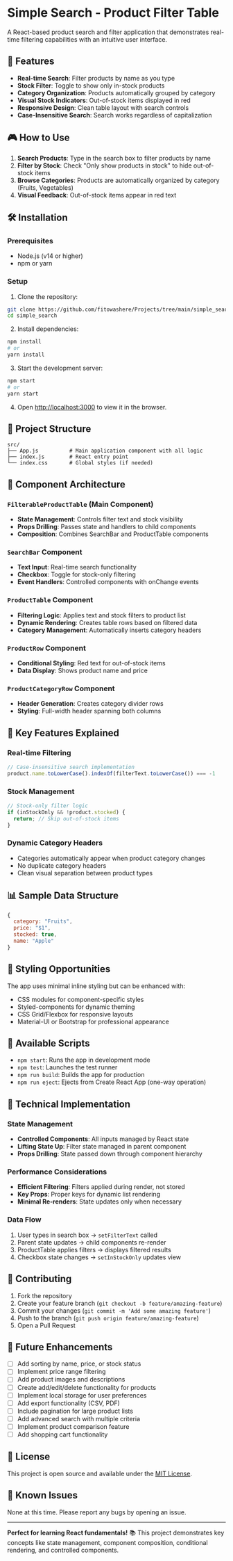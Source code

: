 # Simple Search - Product Filter Table

A React-based product search and filter application that demonstrates real-time filtering capabilities with an intuitive user interface.

## 🚀 Features

- **Real-time Search**: Filter products by name as you type
- **Stock Filter**: Toggle to show only in-stock products
- **Category Organization**: Products automatically grouped by category
- **Visual Stock Indicators**: Out-of-stock items displayed in red
- **Responsive Design**: Clean table layout with search controls
- **Case-Insensitive Search**: Search works regardless of capitalization

## 🎮 How to Use

1. **Search Products**: Type in the search box to filter products by name
2. **Filter by Stock**: Check "Only show products in stock" to hide out-of-stock items
3. **Browse Categories**: Products are automatically organized by category (Fruits, Vegetables)
4. **Visual Feedback**: Out-of-stock items appear in red text

## 🛠️ Installation

### Prerequisites
- Node.js (v14 or higher)
- npm or yarn

### Setup

1. Clone the repository:
```bash
git clone https://github.com/fitowashere/Projects/tree/main/simple_search
cd simple_search
```

2. Install dependencies:
```bash
npm install
# or
yarn install
```

3. Start the development server:
```bash
npm start
# or
yarn start
```

4. Open [http://localhost:3000](http://localhost:3000) to view it in the browser.

## 📁 Project Structure

```
src/
├── App.js          # Main application component with all logic
├── index.js        # React entry point
└── index.css       # Global styles (if needed)
```

## 🧩 Component Architecture

### `FilterableProductTable` (Main Component)
- **State Management**: Controls filter text and stock visibility
- **Props Drilling**: Passes state and handlers to child components
- **Composition**: Combines SearchBar and ProductTable components

### `SearchBar` Component
- **Text Input**: Real-time search functionality
- **Checkbox**: Toggle for stock-only filtering
- **Event Handlers**: Controlled components with onChange events

### `ProductTable` Component
- **Filtering Logic**: Applies text and stock filters to product list
- **Dynamic Rendering**: Creates table rows based on filtered data
- **Category Management**: Automatically inserts category headers

### `ProductRow` Component
- **Conditional Styling**: Red text for out-of-stock items
- **Data Display**: Shows product name and price

### `ProductCategoryRow` Component
- **Header Generation**: Creates category divider rows
- **Styling**: Full-width header spanning both columns

## 🎯 Key Features Explained

### Real-time Filtering
```javascript
// Case-insensitive search implementation
product.name.toLowerCase().indexOf(filterText.toLowerCase()) === -1
```

### Stock Management
```javascript
// Stock-only filter logic
if (inStockOnly && !product.stocked) {
  return; // Skip out-of-stock items
}
```

### Dynamic Category Headers
- Categories automatically appear when product category changes
- No duplicate category headers
- Clean visual separation between product types

## 📊 Sample Data Structure

```javascript
{
  category: "Fruits",
  price: "$1", 
  stocked: true,
  name: "Apple"
}
```

## 🎨 Styling Opportunities

The app uses minimal inline styling but can be enhanced with:
- CSS modules for component-specific styles
- Styled-components for dynamic theming
- CSS Grid/Flexbox for responsive layouts
- Material-UI or Bootstrap for professional appearance

## 🚀 Available Scripts

- `npm start`: Runs the app in development mode
- `npm test`: Launches the test runner
- `npm run build`: Builds the app for production
- `npm run eject`: Ejects from Create React App (one-way operation)

## 🔧 Technical Implementation

### State Management
- **Controlled Components**: All inputs managed by React state
- **Lifting State Up**: Filter state managed in parent component
- **Props Drilling**: State passed down through component hierarchy

### Performance Considerations
- **Efficient Filtering**: Filters applied during render, not stored
- **Key Props**: Proper keys for dynamic list rendering
- **Minimal Re-renders**: State updates only when necessary

### Data Flow
1. User types in search box → `setFilterText` called
2. Parent state updates → child components re-render
3. ProductTable applies filters → displays filtered results
4. Checkbox state changes → `setInStockOnly` updates view

## 🤝 Contributing

1. Fork the repository
2. Create your feature branch (`git checkout -b feature/amazing-feature`)
3. Commit your changes (`git commit -m 'Add some amazing feature'`)
4. Push to the branch (`git push origin feature/amazing-feature`)
5. Open a Pull Request

## 🎉 Future Enhancements

- [ ] Add sorting by name, price, or stock status
- [ ] Implement price range filtering
- [ ] Add product images and descriptions
- [ ] Create add/edit/delete functionality for products
- [ ] Implement local storage for user preferences
- [ ] Add export functionality (CSV, PDF)
- [ ] Include pagination for large product lists
- [ ] Add advanced search with multiple criteria
- [ ] Implement product comparison feature
- [ ] Add shopping cart functionality

## 📄 License

This project is open source and available under the [MIT License](LICENSE).

## 🐛 Known Issues

None at this time. Please report any bugs by opening an issue.

---

**Perfect for learning React fundamentals!** 📚 This project demonstrates key concepts like state management, component composition, conditional rendering, and controlled components.